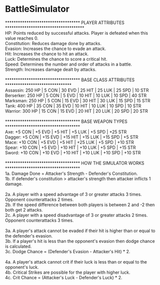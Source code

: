 BattleSimulator
===============
*********************************** PLAYER ATTRIBUTES *************************************<br>
HP: Points reduced by successful attacks. Player is defeated when this value reaches 0.<br>
Constitution: Reduces damage done by attacks.<br>
Evasion: Increases the chance to evade an attack.<br>
Hit: Increases the chance to hit an attack.<br>
Luck: Determines the chance to score a critical hit.<br>
Speed: Determines the number and order of attacks in a battle.<br>
Strength: Increases damage dealt by attacks.<br>
<br>
*********************************** BASE CLASS ATTRIBUTES *******************************<br>
Assassin: 250 HP  |  5 CON  |  30 EVD  |  25 HIT  |  25 LUK  |  25 SPD  |  10 STR<br>
Berserker: 250 HP  |  5 CON  |  5 EVD  |  10 HIT  |  10 LUK  |  10 SPD  |  40 STR<br>
Marksman: 250 HP  |  5 CON  |  15 EVD  |  30 HIT  |  30 LUK  |  15 SPD  |  15 STR<br>
Tank: 400 HP  |  35 CON  |  35 EVD  |  10 HIT  |  10 LUK  |  10 SPD  |  10 STR<br>
Warrior: 300 HP  |  15 CON  |  15 EVD  |  20 HIT  |  20 LUK  |  20 SPD  |  20 STR<br>
<br>
*********************************** BASE WEAPON TYPES ***********************************<br>
Axe: +5 CON  |  +5 EVD  |  +5 HIT  |  +5 LUK  |  +5 SPD  |  +25 STR<br>
Dagger: +5 CON  |  +15 EVD  |  +15 HIT  |  +15 LUK  |  +15 SPD  |  +5 STR<br>
Mace: +10 CON  |  +5 EVD  |  +5 HIT  |  +25 LUK  |  +5 SPD  |  +10 STR<br>
Spear: +10 CON  |  +5 EVD  |  +10 HIT  |  +10 LUK  |  +5 SPD  |  +15 STR<br>
Sword: +10 CON  |  +10 EVD  |  +10 HIT  |  +10 LUK  |  +10 SPD  |  +10 STR<br>
<br>
*********************************** HOW THE SIMULATOR WORKS ***********************************<br>
1a. Damage Done = Attacker's Strength - Defender's Constitution.<br>
1b. If defender's constitution > attacker's strength then attacker inflicts 1 damage.<br>
<br>
2a. A player with a speed advantage of 3 or greater attacks 3 times. Opponent counterattacks 2 times.<br>
2b. If the speed difference between both players is between 2 and -2 then both get 2 attacks.<br>
2c. A player with a speed disadvantage of 3 or greater attacks 2 times. Opponent counterattacks 3 times.<br>
<br>
3a. A player's attack cannot be evaded if their hit is higher than or equal to the defender's evasion.<br>
3b. If a player's hit is less than the opponent's evasion then dodge chance is calculated.<br>
3c. Dodge Chance = (Defender's Evasion - Attacker's Hit) * 2.<br>
<br>
4a. A player's attack cannot crit if their luck is less than or equal to the opponent's luck.<br>
4b. Critical Strikes are possible for the player with higher luck.<br>
4c. Crit Chance = (Attacker's Luck - Defender's Luck) * 2.
